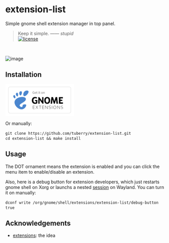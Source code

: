 # extension-list
Simple gnome shell extension manager in top panel.
> Keep it simple. —— *stupid*<br>
[![license]](/LICENSE)
</br>

![image](https://user-images.githubusercontent.com/17917040/92874384-939c5c80-f43a-11ea-9e2a-887a113efaf2.png)

## Installation
[<img src="https://raw.githubusercontent.com/andyholmes/gnome-shell-extensions-badge/master/get-it-on-ego.svg?sanitize=true" alt="Get it on GNOME Extensions" height="100" align="middle">][EGO]

Or manually:
```shell
git clone https://github.com/tuberry/extension-list.git
cd extension-list && make install
```

## Usage
The DOT ornament means the extension is enabled and you can click the menu item to enable/disable an extension.

Also, here is a debug button for extension developers, which just restarts gnome shell on Xorg or launchs a nested [session](https://wiki.gnome.org/Projects/GnomeShell/Development) on Wayland. You can turn it on manually:
```shell
dconf write /org/gnome/shell/extensions/extension-list/debug-button true
```

## Acknowledgements
* [extensions](https://github.com/petres/gnome-shell-extension-extensions): the idea

[license]:https://img.shields.io/badge/license-GPLv3-green.svg
[EGO]:https://extensions.gnome.org/extension/3088/extension-list/
